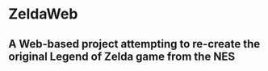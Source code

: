 # ZeldaWeb
 
## A Web-based project attempting to re-create the original Legend of Zelda game from the NES
